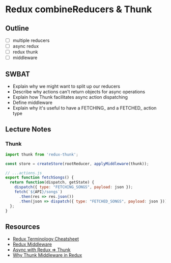 Redux combineReducers & Thunk
=============================

## Outline

- [ ] multiple reducers
- [ ] async redux
- [ ] redux thunk
- [ ] middleware

## SWBAT

- Explain why we might want to split up our reducers
- Describe why actions can't return objects for async operations
- Explain how Thunk facilitates async action dispatching
- Define middleware
- Explain why it's useful to have a FETCHING_ and a FETCHED_ action type

## Lecture Notes

### Thunk

```javascript
import thunk from 'redux-thunk';

const store = createStore(rootReducer, applyMiddleware(thunk));

// ...actions.js
export function fetchSongs() {
  return function(dispatch, getState) {
    dispatch({ type: "FETCHING_SONGS", payload: json });
    fetch(`${API}/songs`)
      .then(res => res.json())
      .then(json => dispatch({ type: "FETCHED_SONGS", payload: json }));
  };
}
```

## Resources

- [Redux Terminology Cheatsheet](https://gist.github.com/alexgriff/0e247dee73e9125177d9c04cec159cc6)
- [Redux Middleware](https://redux.js.org/advanced/middleware)
- [Async with Redux => Thunk](https://stackoverflow.com/questions/35411423/how-to-dispatch-a-redux-action-with-a-timeout/35415559)
- [Why Thunk Middleware in Redux](https://stackoverflow.com/questions/34570758/why-do-we-need-middleware-for-async-flow-in-redux/34584313)
